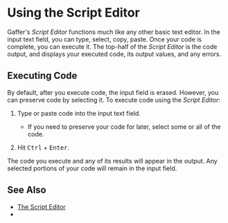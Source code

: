 # Using the Script Editor #

Gaffer's _Script Editor_ functions much like any other basic text editor. In the input text field, you can type, select, copy, paste. Once your code is complete, you can execute it. The top-half of the _Script Editor_ is the code output, and displays your executed code, its output values, and any errors.


## Executing Code ##

By default, after you execute code, the input field is erased. However, you can preserve code by selecting it. To execute code using the _Script Editor_:

1. Type or paste code into the input text field.
    - If you need to preserve your code for later, select some or all of the code.

2. Hit <kbd>Ctrl</kbd> + <kbd>Enter</kbd>.

The code you execute and any of its results will appear in the output. Any selected portions of your code will remain in the input field.


## See Also ##

- [The Script Editor](../ScriptEditor/index.md)
- []()
